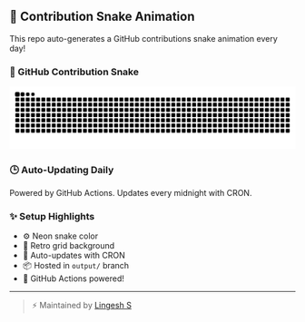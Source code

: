 ## 🐍 Contribution Snake Animation

This repo auto-generates a GitHub contributions snake animation every day!

### 🐍 GitHub Contribution Snake

![Neon Snake](https://raw.githubusercontent.com/Lingesh-S/snake-animation/output/github-contribution-grid-snake.svg?palette=github-dark&color_snake=%2339FF14&color_dots=%2300FFFF,%23FF00FF,%23FFFF00,%23FF4500,%239400D3)




### 🕒 Auto-Updating Daily
Powered by GitHub Actions. Updates every midnight with CRON.


### ✨ Setup Highlights
- ⚙️ Neon snake color
- 🪩 Retro grid background
- 🔄 Auto-updates with CRON
- 📦 Hosted in `output/` branch
- 🚀 GitHub Actions powered!

---

> ⚡ Maintained by [Lingesh S](https://github.com/Lingesh-S)
